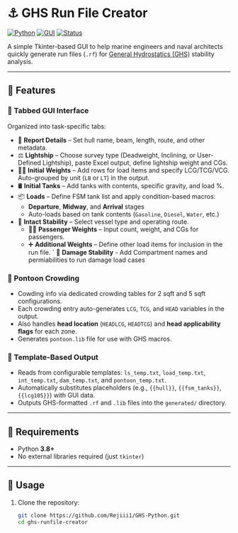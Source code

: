 # ⚓ GHS Run File Creator

[![Python](https://img.shields.io/badge/Python-3.8%2B-blue?logo=python&logoColor=white)](https://www.python.org/)
[![GUI](https://img.shields.io/badge/Tkinter-GUI-lightgrey?logo=python)](https://docs.python.org/3/library/tkinter.html)
[![Status](https://img.shields.io/badge/status-alpha-orange)]()

A simple Tkinter-based GUI to help marine engineers and naval architects quickly generate run files (`.rf`) for [General Hydrostatics (GHS)](https://www.ghsport.com/) stability analysis.

---

## 🚀 Features

### 🧾 Tabbed GUI Interface
Organized into task-specific tabs:
- 📄 **Report Details** – Set hull name, beam, length, route, and other metadata.
- ⚖️ **Lightship** – Choose survey type (Deadweight, Inclining, or User-Defined Lightship), paste Excel output, define lightship weight and CGs.
- 🏋️‍♂️ **Initial Weights** – Add rows for load items and specify LCG/TCG/VCG. Auto-grouped by unit (`LB` or `LT`) in the output.
- 🛢️ **Initial Tanks** – Add tanks with contents, specific gravity, and load %.
- 📦 **Loads** – Define FSM tank list and apply condition-based macros:
  - **Departure**, **Midway**, and **Arrival** stages
  - Auto-loads based on tank contents (`Gasoline`, `Diesel`, `Water`, etc.)
- 🧭 **Intact Stability** – Select vessel type and operating route.
  - 🧍‍♂️ **Passenger Weights** – Input count, weight, and CGs for passengers.
  - ➕ **Additional Weights** – Define other load items for inclusion in the run file.
` 🌊 **Damage Stability** - Add Compartment names and permiabilities to run damage load cases

### 📐 Pontoon Crowding 
- Cowding info via dedicated crowding tables for 2 sqft and 5 sqft configurations.
- Each crowding entry auto-generates `LCG`, `TCG`, and `HEAD` variables in the output.
- Also handles **head location** (`HEADLCG`, `HEADTCG`) and **head applicability flags** for each zone.
- Generates `pontoon.lib` file for use with GHS macros.

### 🧰 Template-Based Output
- Reads from configurable templates: `ls_temp.txt`, `load_temp.txt`, `int_temp.txt`, `dam_temp.txt`, and `pontoon_temp.txt`.
- Automatically substitutes placeholders (e.g., `{{hull}}`, `{{fsm_tanks}}`, `{{lcg105}}`) with GUI data.
- Outputs GHS-formatted `.rf` and `.lib` files into the `generated/` directory.


---

## 🧰 Requirements

- Python **3.8+**
- No external libraries required (just `tkinter`)

---

## 🔧 Usage

1. Clone the repository:
   ```bash
   git clone https://github.com/Rejiii1/GHS-Python.git
   cd ghs-runfile-creator

